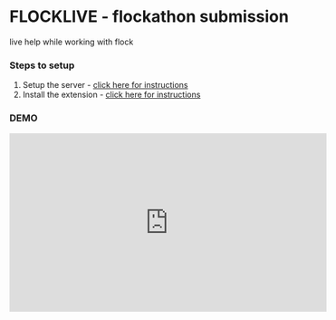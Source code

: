 # FLOCKLIVE - flockathon submission
live help while working with flock

### Steps to setup
1. Setup the server - <a href="./FlockBot">click here for instructions</a>
2. Install the extension - <a href="./Extension">click here for instructions</a>

### DEMO
<iframe width="560" height="315" src="https://www.youtube.com/embed/1pUfhmsRESA" frameborder="0" allowfullscreen></iframe>